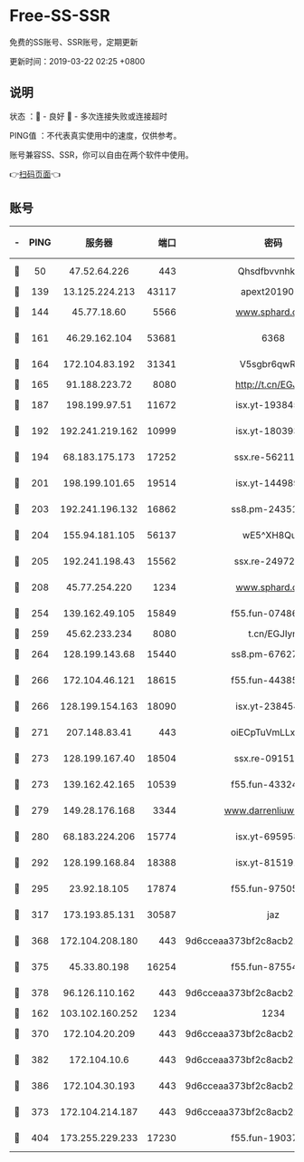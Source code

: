 # Free-SS-SSR

免费的SS账号、SSR账号，定期更新

更新时间：2019-03-22 02:25 +0800

## 说明

状态     ：🙂 - 良好 🙁 - 多次连接失败或连接超时

PING值   ：不代表真实使用中的速度，仅供参考。

账号兼容SS、SSR，你可以自由在两个软件中使用。

👉[扫码页面](https://liesauer.github.io/Free-SS-SSR/)👈

## 账号

|-|PING|服务器|端口|密码|加密方式|区域|
|:----:|:----:|:-----:|-----:|:----:|:----:|:----:|
|🙂|50|47.52.64.226|443|Qhsdfbvvnhkm1|aes-256-cfb|HK|
|🙂|139|13.125.224.213|43117|apext2019005|chacha20|KR|
|🙂|144|45.77.18.60|5566|www.sphard.com|aes-256-cfb|JP|
|🙂|161|46.29.162.104|53681|6368|aes-256-ctr|RU|
|🙂|164|172.104.83.192|31341|V5sgbr6qwRg1|aes-256-cfb|JP|
|🙂|165|91.188.223.72|8080|http://t.cn/EGJIyrl|rc4-md5|RU|
|🙂|187|198.199.97.51|11672|isx.yt-19384515|aes-256-cfb|US|
|🙂|192|192.241.219.162|10999|isx.yt-18039327|aes-256-cfb|US|
|🙂|194|68.183.175.173|17252|ssx.re-56211107|aes-256-cfb|US|
|🙂|201|198.199.101.65|19514|isx.yt-14498993|aes-256-cfb|US|
|🙂|203|192.241.196.132|16862|ss8.pm-24351736|aes-256-cfb|US|
|🙂|204|155.94.181.105|56137|wE5^XH8Quw|aes-256-cfb|US|
|🙂|205|192.241.198.43|15562|ssx.re-24972018|aes-256-cfb|US|
|🙂|208|45.77.254.220|1234|www.sphard.com|aes-256-cfb|SG|
|🙂|254|139.162.49.105|15849|f55.fun-07486804|aes-256-cfb|SG|
|🙂|259|45.62.233.234|8080|t.cn/EGJIyrl|rc4-md5|CA|
|🙂|264|128.199.143.68|15440|ss8.pm-67627124|aes-256-cfb|SG|
|🙂|266|172.104.46.121|18615|f55.fun-44385578|aes-256-cfb|SG|
|🙂|266|128.199.154.163|18090|isx.yt-23845472|aes-256-cfb|SG|
|🙂|271|207.148.83.41|443|oiECpTuVmLLxk4Ts|aes-256-cfb|AU|
|🙂|273|128.199.167.40|18504|ssx.re-09151309|aes-256-cfb|SG|
|🙂|273|139.162.42.165|10539|f55.fun-43324976|aes-256-cfb|SG|
|🙂|279|149.28.176.168|3344|www.darrenliuwei.com|aes-256-cfb|AU|
|🙂|280|68.183.224.206|15774|isx.yt-69595810|aes-256-cfb|SG|
|🙂|292|128.199.168.84|18388|isx.yt-81519185|aes-256-cfb|SG|
|🙂|295|23.92.18.105|17874|f55.fun-97505102|aes-256-cfb|US|
|🙂|317|173.193.85.131|30587|jaz|aes-256-cfb|US|
|🙂|368|172.104.208.180|443|9d6cceaa373bf2c8acb22e60b6a58be6|aes-256-cfb|US|
|🙂|375|45.33.80.198|16254|f55.fun-87554546|aes-256-cfb|US|
|🙂|378|96.126.110.162|443|9d6cceaa373bf2c8acb22e60b6a58be6|aes-256-cfb|US|
|🙂|162|103.102.160.252|1234|1234|rc4-md5|JP|
|🙂|370|172.104.20.209|443|9d6cceaa373bf2c8acb22e60b6a58be6|aes-256-cfb|US|
|🙂|382|172.104.10.6|443|9d6cceaa373bf2c8acb22e60b6a58be6|aes-256-cfb|US|
|🙂|386|172.104.30.193|443|9d6cceaa373bf2c8acb22e60b6a58be6|aes-256-cfb|US|
|🙁|373|172.104.214.187|443|9d6cceaa373bf2c8acb22e60b6a58be6|aes-256-cfb|US|
|🙁|404|173.255.229.233|17230|f55.fun-19037951|aes-256-cfb|US|
